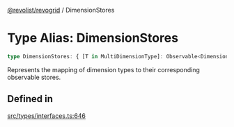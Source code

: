 [@revolist/revogrid](README.md) / DimensionStores

# Type Alias: DimensionStores

```ts
type DimensionStores: { [T in MultiDimensionType]: Observable<DimensionSettingsState> };
```

Represents the mapping of dimension types to their corresponding observable stores.

## Defined in

[src/types/interfaces.ts:646](https://github.com/revolist/revogrid/blob/3fee8276dedac5f7aa7fa43a0495db32609daeca/src/types/interfaces.ts#L646)
